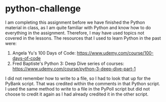 # python-challenge
I am completing this assignment before we have finished the Python material in class, as I am quite familiar with Python and know how to do everything in the assignment. Therefore, I may have used topics not covered in the lessons. The resources that I used to learn Python in the past were:
1. Angela Yu's 100 Days of Code: https://www.udemy.com/course/100-days-of-code
2. Fred Baptiste's Python 3: Deep Dive series of courses: https://www.udemy.com/course/python-3-deep-dive-part-1

I did not remember how to write to a file, so I had to look that up for the PyBank script. That was credited within the comments in that Python script. I used the same method to write to a file in the PyPoll script but did not choose to credit it again as I had already credited it in the other script.
